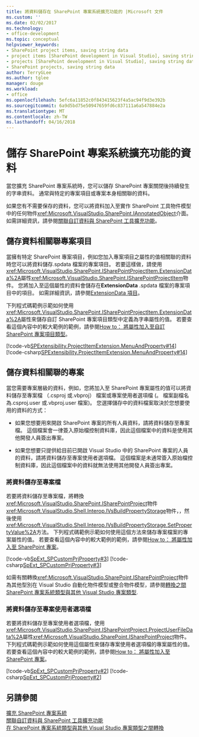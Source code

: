 ```yaml
---
title: 將資料儲存在 SharePoint 專案系統擴充功能的 |Microsoft 文件
ms.custom: ''
ms.date: 02/02/2017
ms.technology:
- office-development
ms.topic: conceptual
helpviewer_keywords:
- SharePoint project items, saving string data
- project items [SharePoint development in Visual Studio], saving string data
- projects [SharePoint development in Visual Studio], saving string data
- SharePoint projects, saving string data
author: TerryGLee
ms.author: tglee
manager: douge
ms.workload:
- office
ms.openlocfilehash: 5efc6a11852c0f843415623f4a5ac94f9d3e392b
ms.sourcegitcommit: 6a9d5bd75e50947659fd6c837111a6a547884e2a
ms.translationtype: MT
ms.contentlocale: zh-TW
ms.lasthandoff: 04/16/2018
---
```

# <a name="saving-data-in-extensions-of-the-sharepoint-project-system"></a>儲存 SharePoint 專案系統擴充功能的資料
  當您擴充 SharePoint 專案系統時，您可以儲存 SharePoint 專案關閉後持續發生的字串資料。 通常與特定的專案項目或專案本身相關聯的資料。  
  
 如果您有不需要保存的資料，您可以將資料加入至實作 SharePoint 工具物件模型中的任何物件<xref:Microsoft.VisualStudio.SharePoint.IAnnotatedObject>介面。 如需詳細資訊，請參閱[關聯自訂資料與 SharePoint 工具擴充功能](../sharepoint/associating-custom-data-with-sharepoint-tools-extensions.md)。  
  
## <a name="saving-data-that-is-associated-with-a-project-item"></a>儲存資料相關聯專案項目  
 當擁有特定 SharePoint 專案項目，例如您加入專案項目之屬性的值相關聯的資料時您可以將資料儲存.spdata 檔案的專案項目。 若要這樣做，請使用<xref:Microsoft.VisualStudio.SharePoint.ISharePointProjectItem.ExtensionData%2A>屬性<xref:Microsoft.VisualStudio.SharePoint.ISharePointProjectItem>物件。 您將加入至這個屬性的資料會儲存在**ExtensionData** .spdata 檔案的專案項目中的項目。 如需詳細資訊，請參閱[ExtensionData 項目](../sharepoint/extensiondata-element.md)。  
  
 下列程式碼範例示範如何使用<xref:Microsoft.VisualStudio.SharePoint.ISharePointProjectItem.ExtensionData%2A>屬性來儲存自訂 SharePoint 專案項目類型中定義為字串屬性的值。 若要查看這個內容中的較大範例的範例，請參閱[How to： 將屬性加入至自訂 SharePoint 專案項目類型](../sharepoint/how-to-add-a-property-to-a-custom-sharepoint-project-item-type.md)。  
  
 [!code-vb[SPExtensibility.ProjectItemExtension.MenuAndProperty#14](../sharepoint/codesnippet/VisualBasic/projectitemmenuandproperty/extension/projectitemtypeproperty.vb#14)]
 [!code-csharp[SPExtensibility.ProjectItemExtension.MenuAndProperty#14](../sharepoint/codesnippet/CSharp/projectitemmenuandproperty/extension/projectitemtypeproperty.cs#14)]  
  
## <a name="saving-data-that-is-associated-with-a-project"></a>儲存資料相關聯的專案  
 當您需要專案層級的資料，例如，您將加入至 SharePoint 專案屬性的值可以將資料儲存至專案檔 （.csproj 或.vbproj） 檔案或專案使用者選項檔 (。 檔案副檔名為.csproj.user 或.vbproj.user 檔案)。 您選擇儲存中的資料檔案取決於您想要使用的資料的方式：  
  
-   如果您想要用來開啟 SharePoint 專案的所有人員資料，請將資料儲存至專案檔。 這個檔案會一律簽入原始檔控制資料庫，因此這個檔案中的資料是使用其他開發人員簽出專案。  
  
-   如果您想要只提供給目前已開啟 Visual Studio 中的 SharePoint 專案的人員的資料，請將資料儲存至專案使用者選項檔。 這個檔案是未通常簽入原始檔控制資料庫，因此這個檔案中的資料就無法使用其他開發人員簽出專案。  
  
### <a name="saving-data-to-the-project-file"></a>將資料儲存至專案檔  
 若要將資料儲存至專案檔，將轉換<xref:Microsoft.VisualStudio.SharePoint.ISharePointProject>物件<xref:Microsoft.VisualStudio.Shell.Interop.IVsBuildPropertyStorage>物件，，然後使用<xref:Microsoft.VisualStudio.Shell.Interop.IVsBuildPropertyStorage.SetPropertyValue%2A>方法。 下列程式碼範例示範如何使用這個方法來儲存專案檔案的專案屬性的值。 若要查看這個內容中的較大範例的範例，請參閱[How to： 將屬性加入至 SharePoint 專案](../sharepoint/how-to-add-a-property-to-sharepoint-projects.md)。  
  
 [!code-vb[SpExt_SPCustomPrjProperty#3](../sharepoint/codesnippet/VisualBasic/customspproperty/customproperty.vb#3)]
 [!code-csharp[SpExt_SPCustomPrjProperty#3](../sharepoint/codesnippet/CSharp/customspproperty/customproperty.cs#3)]  
  
 如需有關轉換<xref:Microsoft.VisualStudio.SharePoint.ISharePointProject>物件為其他型別在 Visual Studio 自動化物件模型或整合物件模型，請參閱[轉換之間 SharePoint 專案系統類型與其他 Visual Studio 專案類型](../sharepoint/converting-between-sharepoint-project-system-types-and-other-visual-studio-project-types.md).  
  
### <a name="saving-data-to-the-project-user-option-file"></a>將資料儲存至專案使用者選項檔  
 若要將資料儲存至專案使用者選項檔，使用<xref:Microsoft.VisualStudio.SharePoint.ISharePointProject.ProjectUserFileData%2A>屬性<xref:Microsoft.VisualStudio.SharePoint.ISharePointProject>物件。 下列程式碼範例示範如何使用這個屬性來儲存專案使用者選項檔的專案屬性的值。 若要查看這個內容中的較大範例的範例，請參閱[How to： 將屬性加入至 SharePoint 專案](../sharepoint/how-to-add-a-property-to-sharepoint-projects.md)。  
  
 [!code-vb[SpExt_SPCustomPrjProperty#2](../sharepoint/codesnippet/VisualBasic/customspproperty/customproperty.vb#2)]
 [!code-csharp[SpExt_SPCustomPrjProperty#2](../sharepoint/codesnippet/CSharp/customspproperty/customproperty.cs#2)]  
  
## <a name="see-also"></a>另請參閱  
 [擴充 SharePoint 專案系統](../sharepoint/extending-the-sharepoint-project-system.md)   
 [關聯自訂資料與 SharePoint 工具擴充功能](../sharepoint/associating-custom-data-with-sharepoint-tools-extensions.md)   
 [在 SharePoint 專案系統類型與其他 Visual Studio 專案類型之間轉換](../sharepoint/converting-between-sharepoint-project-system-types-and-other-visual-studio-project-types.md)  
  
  